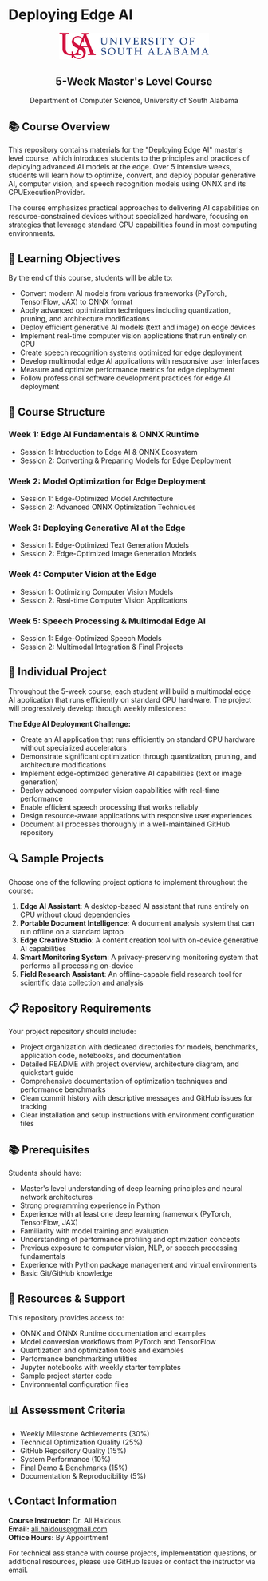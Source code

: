 # Deploying Edge AI

<div align="center">
  <img src=".\docs\syllabus\usa_logo.png" alt="University of South Alabama Logo" width="300">
  <h2>5-Week Master's Level Course</h2>
  <p>Department of Computer Science, University of South Alabama</p>
</div>

## 📚 Course Overview

This repository contains materials for the "Deploying Edge AI" master's level course, which introduces students to the principles and practices of deploying advanced AI models at the edge. Over 5 intensive weeks, students will learn how to optimize, convert, and deploy popular generative AI, computer vision, and speech recognition models using ONNX and its CPUExecutionProvider.

The course emphasizes practical approaches to delivering AI capabilities on resource-constrained devices without specialized hardware, focusing on strategies that leverage standard CPU capabilities found in most computing environments.

## 🎯 Learning Objectives

By the end of this course, students will be able to:

- Convert modern AI models from various frameworks (PyTorch, TensorFlow, JAX) to ONNX format
- Apply advanced optimization techniques including quantization, pruning, and architecture modifications
- Deploy efficient generative AI models (text and image) on edge devices 
- Implement real-time computer vision applications that run entirely on CPU
- Create speech recognition systems optimized for edge deployment
- Develop multimodal edge AI applications with responsive user interfaces
- Measure and optimize performance metrics for edge deployment
- Follow professional software development practices for edge AI deployment

## 📅 Course Structure

### Week 1: Edge AI Fundamentals & ONNX Runtime
- Session 1: Introduction to Edge AI & ONNX Ecosystem
- Session 2: Converting & Preparing Models for Edge Deployment

### Week 2: Model Optimization for Edge Deployment
- Session 1: Edge-Optimized Model Architecture
- Session 2: Advanced ONNX Optimization Techniques

### Week 3: Deploying Generative AI at the Edge
- Session 1: Edge-Optimized Text Generation Models
- Session 2: Edge-Optimized Image Generation Models

### Week 4: Computer Vision at the Edge
- Session 1: Optimizing Computer Vision Models
- Session 2: Real-time Computer Vision Applications

### Week 5: Speech Processing & Multimodal Edge AI
- Session 1: Edge-Optimized Speech Models
- Session 2: Multimodal Integration & Final Projects

## 🚀 Individual Project

Throughout the 5-week course, each student will build a multimodal edge AI application that runs efficiently on standard CPU hardware. The project will progressively develop through weekly milestones:

**The Edge AI Deployment Challenge:**
- Create an AI application that runs efficiently on standard CPU hardware without specialized accelerators
- Demonstrate significant optimization through quantization, pruning, and architecture modifications
- Implement edge-optimized generative AI capabilities (text or image generation)
- Deploy advanced computer vision capabilities with real-time performance
- Enable efficient speech processing that works reliably
- Design resource-aware applications with responsive user experiences
- Document all processes thoroughly in a well-maintained GitHub repository

## 🔍 Sample Projects

Choose one of the following project options to implement throughout the course:

1. **Edge AI Assistant**: A desktop-based AI assistant that runs entirely on CPU without cloud dependencies
2. **Portable Document Intelligence**: A document analysis system that can run offline on a standard laptop
3. **Edge Creative Studio**: A content creation tool with on-device generative AI capabilities
4. **Smart Monitoring System**: A privacy-preserving monitoring system that performs all processing on-device
5. **Field Research Assistant**: An offline-capable field research tool for scientific data collection and analysis

## 📋 Repository Requirements

Your project repository should include:

- Project organization with dedicated directories for models, benchmarks, application code, notebooks, and documentation
- Detailed README with project overview, architecture diagram, and quickstart guide
- Comprehensive documentation of optimization techniques and performance benchmarks
- Clean commit history with descriptive messages and GitHub issues for tracking
- Clear installation and setup instructions with environment configuration files

## 📚 Prerequisites

Students should have:
- Master's level understanding of deep learning principles and neural network architectures
- Strong programming experience in Python
- Experience with at least one deep learning framework (PyTorch, TensorFlow, JAX)
- Familiarity with model training and evaluation
- Understanding of performance profiling and optimization concepts
- Previous exposure to computer vision, NLP, or speech processing fundamentals
- Experience with Python package management and virtual environments
- Basic Git/GitHub knowledge

## 🔧 Resources & Support

This repository provides access to:
- ONNX and ONNX Runtime documentation and examples
- Model conversion workflows from PyTorch and TensorFlow
- Quantization and optimization tools and examples
- Performance benchmarking utilities
- Jupyter notebooks with weekly starter templates
- Sample project starter code
- Environmental configuration files

## 📊 Assessment Criteria

- Weekly Milestone Achievements (30%)
- Technical Optimization Quality (25%)
- GitHub Repository Quality (15%)
- System Performance (10%)
- Final Demo & Benchmarks (15%)
- Documentation & Reproducibility (5%)

## 📞 Contact Information

**Course Instructor:** Dr. Ali Haidous  
**Email:** ali.haidous@gmail.com  
**Office Hours:** By Appointment

For technical assistance with course projects, implementation questions, or additional resources, please use GitHub Issues or contact the instructor via email.